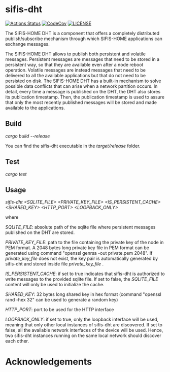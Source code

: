 # sifis-dht

[![Actions Status][actions badge]][actions]
[![CodeCov][codecov badge]][codecov]
[![LICENSE][license badge]][license]

The SIFIS-HOME DHT is a component that offers a completely distributed publish/subscribe mechanism through which SIFIS-HOME applications can exchange messages.

The SIFIS-HOME DHT allows to publish both persistent and volatile messages. Persistent messages are messages that need to be stored in a persistent way, so that they are available even after a node reboot operation. Volatile messages are instead messages that need to be delivered to all the available applications but that do not need to be persisted on disk. The SIFIS-HOME DHT has a built-in mechanism to solve possible data conflicts that can arise when a network partition occurs. In detail, every time a message is published on the DHT, the DHT also stores its publication timestamp. Then, the publication timestamp is used to assure that only the most recently published messages will be stored and made available to the applications.

## Build

<em>cargo build --release</em>

You can find the sifis-dht executable in the <em>target/release</em> folder.

## Test

<em>cargo test</em>

## Usage

<em>sifis-dht <SQLITE_FILE> <PRIVATE_KEY_FILE> <IS_PERSISTENT_CACHE> <SHARED_KEY> <HTTP_PORT> <LOOPBACK_ONLY></em>

where

<em>SQLITE_FILE</em>: absolute path of the sqlite file where persistent messages published on the DHT are stored.

<em>PRIVATE_KEY_FILE</em>: path to the file containing the private key of the node in PEM format. 
A 2048 bytes long private key file in PEM format can be generated using command "openssl genrsa -out private.pem 2048".
If <em> private_key_file </em> does not exist, the key pair is automatically generated by sifis-dht and stored inside 
file <em> private_key_file </em>.

<em>IS_PERSISTENT_CACHE</em>: if set to true indicates that sifis-dht is authorized to write messages to the provided sqlite file. If set to false, the <em>SQLITE_FILE</em> content will only be used to initialize the cache.

<em>SHARED_KEY</em>: 32 bytes long shared key in hex format (command "openssl rand -hex 32" can be used to generate a random key)

<em>HTTP_PORT</em>: port to be used for the HTTP interface

<em>LOOPBACK_ONLY</em>: if set to true, only the loopback interface will be used, meaning that only other local instances of sifis-dht are discovered. If set to false, all the available network interfaces of the device will be used. Hence, two sifis-dht instances running on the same local network should discover each other.

# Acknowledgements

<!-- Links -->
[actions]: https://github.com/sifis-home/libp2p-rust-dht/actions
[codecov]: https://codecov.io/gh/sifis-home/libp2p-rust-dht
[license]: LICENSES/MIT.txt

<!-- Badges -->
[actions badge]: https://github.com/sifis-home/libp2p-rust-dht/workflows/libp2p-rust-dht/badge.svg
[codecov badge]: https://codecov.io/gh/sifis-home/libp2p-rust-dht/branch/master/graph/badge.svg
[license badge]: https://img.shields.io/badge/license-MIT-blue.svg
